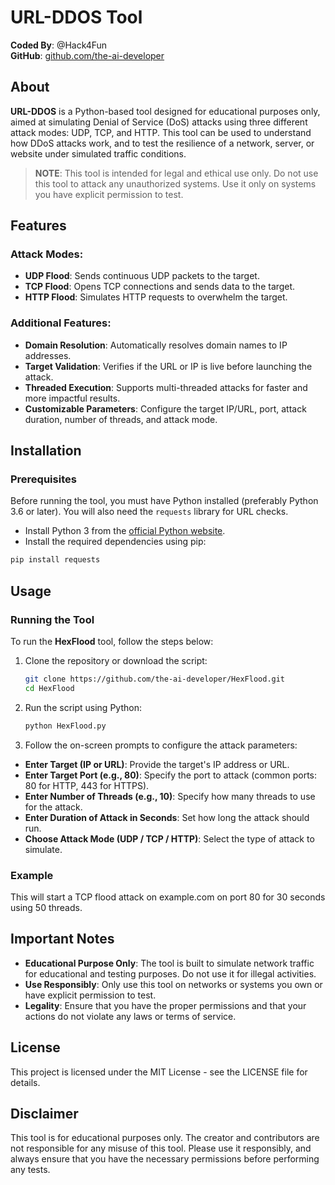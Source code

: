 # URL-DDOS Tool
**Coded By**: @Hack4Fun  
**GitHub**: [github.com/the-ai-developer](https://github.com/the-ai-developer)

## About
**URL-DDOS** is a Python-based tool designed for educational purposes only, aimed at simulating Denial of Service (DoS) attacks using three different attack modes: UDP, TCP, and HTTP. This tool can be used to understand how DDoS attacks work, and to test the resilience of a network, server, or website under simulated traffic conditions.

> **NOTE**: This tool is intended for legal and ethical use only. Do not use this tool to attack any unauthorized systems. Use it only on systems you have explicit permission to test.

## Features

### Attack Modes:
- **UDP Flood**: Sends continuous UDP packets to the target.
- **TCP Flood**: Opens TCP connections and sends data to the target.
- **HTTP Flood**: Simulates HTTP requests to overwhelm the target.

### Additional Features:
- **Domain Resolution**: Automatically resolves domain names to IP addresses.
- **Target Validation**: Verifies if the URL or IP is live before launching the attack.
- **Threaded Execution**: Supports multi-threaded attacks for faster and more impactful results.
- **Customizable Parameters**: Configure the target IP/URL, port, attack duration, number of threads, and attack mode.

## Installation

### Prerequisites
Before running the tool, you must have Python installed (preferably Python 3.6 or later). You will also need the `requests` library for URL checks.

- Install Python 3 from the [official Python website](https://www.python.org/).
- Install the required dependencies using pip:

```bash
pip install requests
```

## Usage

### Running the Tool
To run the **HexFlood** tool, follow the steps below:

1. Clone the repository or download the script:

    ```bash
    git clone https://github.com/the-ai-developer/HexFlood.git
    cd HexFlood
    ```

2. Run the script using Python:

    ```bash
    python HexFlood.py
    ```

3. Follow the on-screen prompts to configure the attack parameters:

- **Enter Target (IP or URL)**: Provide the target's IP address or URL.
- **Enter Target Port (e.g., 80)**: Specify the port to attack (common ports: 80 for HTTP, 443 for HTTPS).
- **Enter Number of Threads (e.g., 10)**: Specify how many threads to use for the attack.
- **Enter Duration of Attack in Seconds**: Set how long the attack should run.
- **Choose Attack Mode (UDP / TCP / HTTP)**: Select the type of attack to simulate.

### Example

This will start a TCP flood attack on example.com on port 80 for 30 seconds using 50 threads.

## Important Notes

- **Educational Purpose Only**: The tool is built to simulate network traffic for educational and testing purposes. Do not use it for illegal activities.
- **Use Responsibly**: Only use this tool on networks or systems you own or have explicit permission to test.
- **Legality**: Ensure that you have the proper permissions and that your actions do not violate any laws or terms of service.

## License

This project is licensed under the MIT License - see the LICENSE file for details.

## Disclaimer

This tool is for educational purposes only. The creator and contributors are not responsible for any misuse of this tool. Please use it responsibly, and always ensure that you have the necessary permissions before performing any tests.
